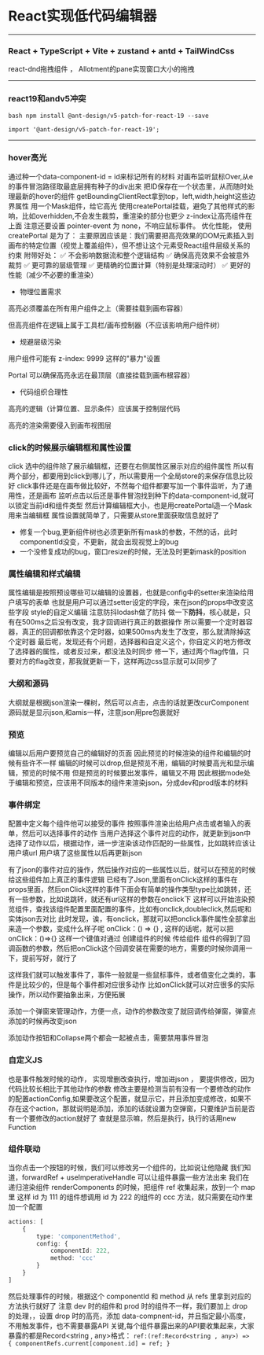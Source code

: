 # React实现低代码编辑器
---
### React + TypeScript + Vite + zustand + antd + TailWindCss
react-dnd拖拽组件 ， Allotment的pane实现窗口大小的拖拽

---

### react19和andv5冲突
`bash
npm install @ant-design/v5-patch-for-react-19 --save
`

`
import '@ant-design/v5-patch-for-react-19';
`

---

### hover高光
通过种一个data-component-id = id来标记所有的材料
对画布监听鼠标Over,从e的事件冒泡路径取最底层拥有种子的div出来
把ID保存在一个状态里，从而随时处理最新的hover的组件
getBoundingClientRect拿到top，left,width,height这些边界属性
用一个Mask组件，给它高光
使用createPortal挂载，避免了其他样式的影响，比如overhidden,不会发生裁剪，重渲染的部分也更少
z-index让高亮组件在上面
注意还要设置 pointer-event 为 none，不响应鼠标事件。
优化性能，
使用 createPortal 是为了：
主要原因应该是：我们需要把高亮效果的DOM元素插入到画布的特定位置（视觉上覆盖组件），但不想让这个元素受React组件层级关系的约束
附带好处：
✅ 不会影响数据流和整个逻辑结构
✅ 确保高亮效果不会被意外裁剪
✅ 更可靠的层级管理
✅ 更精确的位置计算（特别是处理滚动时）
✅ 更好的性能（减少不必要的重渲染）
- 物理位置需求

高亮必须覆盖在所有用户组件之上（需要挂载到画布容器）

但高亮组件在逻辑上属于工具栏/画布控制器（不应该影响用户组件树）

- 规避层级污染

用户组件可能有 z-index: 9999 这样的"暴力"设置

Portal 可以确保高亮永远在最顶层（直接挂载到画布根容器）

- 代码组织合理性

高亮的逻辑（计算位置、显示条件）应该属于控制层代码

高亮的渲染需要侵入到画布视图层

### click的时候展示编辑框和属性设置
click 选中的组件除了展示编辑框，还要在右侧属性区展示对应的组件属性
所以有两个部分，都要用到click到哪儿了，所以需要用一个全局store的来保存信息比较好
click事件还是在画布做比较好，不然每个组件都要写加一个事件监听，为了通用性，还是画布
监听点击以后还是事件冒泡找到种下的data-component-id,就可以锁定当前id和组件类型
然后计算编辑框大小，也是用createPortal造一个Mask用来当编辑框
属性设置就简单了，只需要从store里面获取信息就好了

- 修复一个bug,更新组件树也必须更新所有mask的参数，不然的话，此时componentId没变，不更新，就会出现视觉上的bug
- 一个没修复成功的bug，窗口resize的时候，无法及时更新mask的position

### 属性编辑和样式编辑
属性编辑是按照预设哪些可以编辑的设置器，也就是config中的setter来渲染给用户填写的表单
也就是用户可以通过setter设定的字段，来在json的props中改变这些字段
style的自定义编辑 注意防抖lodash做了防抖
做一下**防抖**，核心就是，只有在500ms之后没有改变，我才回调进行真正的数据操作
所以需要一个定时器容器，真正的回调都依靠这个定时器，如果500ms内发生了改变，那么就清除掉这个定时器
最后呢，发现还有个问题，选择器和自定义这个，你自定义的地方修改了选择器的属性，或者反过来，都没法及时同步
修一下，通过两个flag传值，只要对方的flag改变，那我就更新一下，这样两边css显示就可以同步了

### 大纲和源码
大纲就是根据json渲染一棵树，然后可以点击，点击的话就更改curComponent
源码就是显示json,和amis一样，注意json用pre包裹就好

### 预览
编辑以后用户要预览自己的编辑好的页面
因此预览的时候渲染的组件和编辑的时候有些许不一样
编辑的时候可以drop,但是预览不用，编辑的时候要高光和显示编辑，预览的时候不用
但是预览的时候要出发事件，编辑又不用
因此根据mode处于编辑和预览，应该用不同版本的组件来渲染json，分成dev和prod版本的材料

### 事件绑定
配置中定义每个组件他可以接受的事件
按照事件渲染出给用户点击或者输入的表单，然后可以选择事件的动作
当用户选择这个事件对应的动作，就更新到json中
选择了动作以后，根据动作，进一步渲染该动作匹配的一些属性，比如跳转应该让用户填url
用户填了这些属性以后再更新json

有了json的事件对应的操作，然后操作对应的一些属性以后，就可以在预览的时候给这些组件加上真正的事件逻辑
已经有了Json,里面有onClick这样的事件在props里面，然后onClick这样的事件下面会有简单的操作类型type比如跳转，还有一些参数，比如说跳转，就还有url这样的参数在onclick下
这样可以开始渲染预览组件，查找该组件配置里面配置的事件，比如有onclick,doubleclick,然后呢和实体json去对比
此时发现，诶，有onclick，那就可以把onclick事件属性全部拿出来造一个参数，变成什么样子呢
onClick：() => {} , 这样的话呢，就可以把onClick：()=>{} 这样一个键值对通过 创建组件的时候 传给组件
组件的得到了回调函数的参数，然后把onClick这个回调安装在需要的地方，需要的时候你调用一下，提前写好，就行了


这样我们就可以触发事件了，事件一般就是一些鼠标事件，或者值变化之类的，事件是比较少的，但是每个事件都对应很多动作
比如onClick就可以对应很多的实际操作，所以动作要抽象出来，方便拓展

添加一个弹窗来管理动作，方便一点，动作的参数改变了就回调传给弹窗，弹窗点添加的时候再改变json

添加动作按钮和Collapse两个都会一起被点击，需要禁用事件冒泡

### 自定义JS
也是事件触发时候的动作，
实现增删改查执行，增加进json ， 要提供修改，因为代码比较长相比于其他动作的参数
修改主要是检测当前有没有一个要修改的动作的配置actionConfig,如果要改这个配置，就显示它，并且添加变成修改，如果不存在这个action，那就说明是添加，添加的话就设置为空弹窗，只要维护当前是否有一个要修改的action就好了
查就是显示嘛，然后是执行，执行的话用new Function

### 组件联动
当你点击一个按钮的时候，我们可以修改另一个组件的，比如说让他隐藏
我们知道，forwardRef + useImperativeHandle 可以让组件暴露一些方法出来
我们在递归渲染组件 renderComponents 的时候，把组件 ref 收集起来，放到一个 map 里
这样 id 为 111 的组件想调用 id 为 222 的组件的 ccc 方法，就只需要在动作里加一个配置
```ts
actions: [
    {
        type: 'componentMethod',
        config: {
            componentId: 222,
            method: 'ccc'
        }
    }
]
```
然后处理事件的时候，根据这个 componentId 和 method 从 refs 里拿到对应的方法执行就好了
注意
dev 时的组件和 prod 时的组件不一样，我们要加上 drop 的处理，，设置 drop 时的高亮，添加 data-compnent-id，并且指定最小高度，不用触发事件，也不需要暴露API
关键,每个组件暴露出来的API要收集起来，大家暴露的都是Record<string , any>格式：
`ref:(ref:Record<string , any>) => { componentRefs.current[component.id] = ref; }`